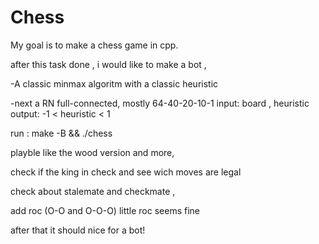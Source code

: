 # Chess

My goal is to make a chess game in cpp.

after this task done , i would like to make a bot ,

-A classic minmax algoritm with a classic heuristic

-next a RN full-connected,
mostly 64-40-20-10-1
    input: board , heuristic
    output: -1 < heuristic < 1

run :  make -B && ./chess

playble like the wood version and more,

check if the king in check and see wich moves are legal

check about stalemate and checkmate ,

add roc (O-O and O-O-O) little roc seems fine

after that it should nice for a bot!
